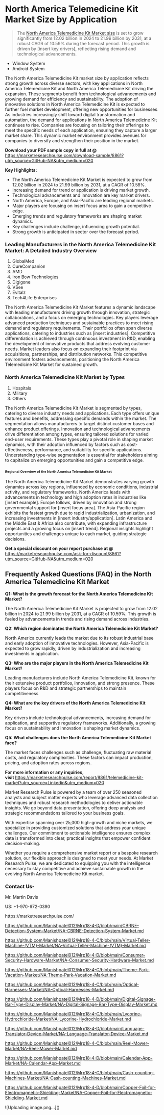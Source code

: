 <h1>North America Telemedicine Kit Market&nbsp;Size by Application</h1><blockquote><p>The <a href="https://marketresearchpulse.com/download-sample/8861?utm_source=GitHub-NA&amp;utm_medium=020">North America Telemedicine Kit Market size</a> is set to grow significantly from 12.02 billion in 2024 to 21.99 billion by 2031, at a robust CAGR of 10.59% during the forecast period. This growth is driven by [insert key drivers], reflecting rising demand and technological advancements.</p></blockquote><ul><li>Window System<li> Android System</li></ul><p>The North America Telemedicine Kit market size by application reflects strong growth across diverse sectors, with key applications in North America Telemedicine Kit and North America Telemedicine Kit driving the expansion. These segments benefit from technological advancements and growing demand for efficiency and sustainability. The adoption of innovative solutions in North America Telemedicine Kit is expected to further fuel market development, offering new opportunities for businesses. As industries increasingly shift toward digital transformation and automation, the demand for applications in North America Telemedicine Kit continues to rise. Companies are focusing on tailoring their offerings to meet the specific needs of each application, ensuring they capture a larger market share. This dynamic market environment provides avenues for companies to diversify and strengthen their position in the market.</p><p><strong>Download your PDF sample copy in full at @ </strong><a href="https://marketresearchpulse.com/download-sample/8861?utm_source=GitHub-NA&amp;utm_medium=020">https://marketresearchpulse.com/download-sample/8861?utm_source=GitHub-NA&amp;utm_medium=020</a></p><p><strong>Key Highlights: </strong></p><ul><li>The North America Telemedicine Kit Market is expected to grow from 12.02 billion in 2024 to 21.99 billion by 2031, at a CAGR of 10.59%.</li><li>Increasing demand for trend or application is driving market growth.</li><li>Technological advancements and innovation are key market drivers.</li><li>North America, Europe, and Asia-Pacific are leading regional markets.</li><li>Major players are focusing on insert focus area to gain a competitive edge.</li><li>Emerging trends and regulatory frameworks are shaping market dynamics.</li><li>Key challenges include challenge, influencing growth potential.</li><li>Strong growth is anticipated in sector over the forecast period.</li></ul><h3>Leading Manufacturers in the North America Telemedicine Kit Market: A Detailed Industry Overview</h3><ol><li>GlobalMed</li><li>CureCompanion</li><li>AMD</li><li>Iron Bow Technologies</li><li>Digigone</li><li>VSee</li><li>Evitalz</li><li>Tech4Life Enterprises</li></ol><div class="flex max-w-full flex-col flex-grow"><div class="min-h-8 text-message flex w-full flex-col items-end gap-2 whitespace-normal break-words [.text-message+&amp;]:mt-5" dir="auto" data-message-author-role="assistant" data-message-id="fd8432e4-4910-450d-b182-61b7bfb0a01f" data-message-model-slug="gpt-4o"><div class="flex w-full flex-col gap-1 empty:hidden first:pt-[3px]"><div class="markdown prose w-full break-words dark:prose-invert light"><p>The North America Telemedicine Kit Market features a dynamic landscape with leading manufacturers driving growth through innovation, strategic collaborations, and a focus on emerging technologies. Key players leverage advanced production techniques and sustainable practices to meet rising demand and regulatory requirements. Their portfolios often span diverse applications, catering to industries such as [insert industries]. Competitive differentiation is achieved through continuous investment in R&amp;D, enabling the development of innovative products that address evolving customer needs. Market leaders also focus on expanding their footprint via acquisitions, partnerships, and distribution networks. This competitive environment fosters advancements, positioning the North America Telemedicine Kit Market for sustained growth.</p></div></div></div></div><h3>North America Telemedicine Kit Market by Types</h3><ol><li>Hospitals<li> Military<li> Others</li></ol><div class="flex max-w-full flex-col flex-grow"><div class="min-h-8 text-message flex w-full flex-col items-end gap-2 whitespace-normal break-words [.text-message+&amp;]:mt-5" dir="auto" data-message-author-role="assistant" data-message-id="084470be-0bb7-4664-bddf-5156b4f41249" data-message-model-slug="gpt-4o-mini"><div class="flex w-full flex-col gap-1 empty:hidden first:pt-[3px]"><div class="markdown prose w-full break-words dark:prose-invert light"><p>The North America Telemedicine Kit Market is segmented by types, catering to diverse industry needs and applications. Each type offers unique features and benefits, addressing specific demands within the market. The segmentation allows manufacturers to target distinct customer bases and enhance product offerings. Innovation and technological advancements drive differentiation among types, ensuring tailored solutions for varied end-user requirements. These types play a pivotal role in shaping market dynamics, with their adoption influenced by factors such as cost-effectiveness, performance, and suitability for specific applications. Understanding type-wise segmentation is essential for stakeholders aiming to capitalize on emerging opportunities and gain a competitive edge.</p></div></div></div></div><h3><span style="font-size: 11px;">Regional Overview of the North America Telemedicine Kit Market</span></h3><div class="flex max-w-full flex-col flex-grow"><div class="min-h-8 text-message flex w-full flex-col items-end gap-2 whitespace-normal break-words [.text-message+&amp;]:mt-5" dir="auto" data-message-author-role="assistant" data-message-id="e9038762-ce64-4e30-91c9-9bd413514231" data-message-model-slug="gpt-4o-mini"><div class="flex w-full flex-col gap-1 empty:hidden first:pt-[3px]"><div class="markdown prose w-full break-words dark:prose-invert light"><p>The North America Telemedicine Kit Market demonstrates varying growth dynamics across key regions, influenced by economic conditions, industrial activity, and regulatory frameworks. North America leads with advancements in technology and high adoption rates in industries like [insert example]. Europe follows, driven by innovation and strong governmental support for [insert focus area]. The Asia-Pacific region exhibits the fastest growth due to rapid industrialization, urbanization, and increasing investments in [insert industry/application]. Latin America and the Middle East &amp; Africa also contribute, with expanding infrastructure projects and a growing focus on [insert trend]. Regional insights highlight opportunities and challenges unique to each market, guiding strategic decisions.</p></div></div></div></div><p><strong>Get a special discount on your report purchase at @ </strong><a href="https://marketresearchpulse.com/ask-for-discount/8861?utm_source=GitHub-NA&amp;utm_medium=020">https://marketresearchpulse.com/ask-for-discount/8861?utm_source=GitHub-NA&amp;utm_medium=020</a></p><h2>Frequently Asked Questions (FAQ) in the North America Telemedicine Kit Market</h2><p><strong>Q1: What is the growth forecast for the North America Telemedicine Kit Market?</strong></p><p>The North America Telemedicine Kit Market is projected to grow from 12.02 billion in 2024 to 21.99 billion by 2031, at a CAGR of 10.59%. This growth is fueled by advancements in trends and rising demand across industries.</p><p><strong>Q2: Which region dominates the North America Telemedicine Kit Market?</strong></p><p>North America currently leads the market due to its robust industrial base and early adoption of innovative technologies. However, Asia-Pacific is expected to grow rapidly, driven by industrialization and increasing investments in application.</p><p><strong>Q3: Who are the major players in the North America Telemedicine Kit Market?</strong></p><p>Leading manufacturers include North America Telemedicine Kit, known for their extensive product portfolios, innovation, and strong presence. These players focus on R&amp;D and strategic partnerships to maintain competitiveness.</p><p><strong>Q4: What are the key drivers of the North America Telemedicine Kit Market?</strong></p><p>Key drivers include technological advancements, increasing demand for application, and supportive regulatory frameworks. Additionally, a growing focus on sustainability and innovation is shaping market dynamics.</p><p><strong>Q5: What challenges does the North America Telemedicine Kit Market face?</strong></p><p>The market faces challenges such as challenge, fluctuating raw material costs, and regulatory complexities. These factors can impact production, pricing, and adoption rates across regions.</p><p><strong>For more information or any inquiries, visit&nbsp;</strong><a href="https://marketresearchpulse.com/report/8861/telemedicine-kit-market?utm_source=Linkedin&utm_medium=020">https://marketresearchpulse.com/report/8861/telemedicine-kit-market?utm_source=Linkedin&utm_medium=020</a></p><p>Market Research Pulse is powered by a team of over 250 seasoned analysts and subject matter experts who leverage advanced data collection techniques and robust research methodologies to deliver actionable insights. We go beyond data presentation, offering deep analysis and strategic recommendations tailored to your business goals.</p><p>With expertise spanning over 25,000 high-growth and niche markets, we specialize in providing customized solutions that address your unique challenges. Our commitment to actionable intelligence ensures complex data is transformed into clear, practical insights that empower confident decision-making.</p><p>Whether you require a comprehensive market report or a bespoke research solution, our flexible approach is designed to meet your needs. At Market Research Pulse, we are dedicated to equipping you with the intelligence necessary to stay competitive and achieve sustainable growth in the evolving North America Telemedicine Kit market.</p><h3><strong>Contact Us-</strong></h3><p>Mr. Martin Davis</p><p>US: +1-970-672-0390</p><p>https://marketresearchpulse.com/</p><p><a href="https://github.com/Manishpatel012/Mrp18-4-D/blob/main/CBRNE-Detection-System-Market/NA-CBRNE-Detection-System-Market.md">https://github.com/Manishpatel012/Mrp18-4-D/blob/main/CBRNE-Detection-System-Market/NA-CBRNE-Detection-System-Market.md</a></p><p><a href="https://github.com/Manishpatel012/Mrp18-4-C/blob/main/Virtual-Teller-Machine-(VTM)-Market/NA-Virtual-Teller-Machine-(VTM)-Market.md">https://github.com/Manishpatel012/Mrp18-4-C/blob/main/Virtual-Teller-Machine-(VTM)-Market/NA-Virtual-Teller-Machine-(VTM)-Market.md</a></p><p><a href="https://github.com/Manishpatel012/Mrp18-4-D/blob/main/Consumer-Security-Hardware-Market/NA-Consumer-Security-Hardware-Market.md">https://github.com/Manishpatel012/Mrp18-4-D/blob/main/Consumer-Security-Hardware-Market/NA-Consumer-Security-Hardware-Market.md</a></p><p><a href="https://github.com/Manishpatel012/Mrp18-4-C/blob/main/Theme-Park-Vacation-Market/NA-Theme-Park-Vacation-Market.md">https://github.com/Manishpatel012/Mrp18-4-C/blob/main/Theme-Park-Vacation-Market/NA-Theme-Park-Vacation-Market.md</a></p><p><a href="https://github.com/Manishpatel012/Mrp18-4-C/blob/main/Optical-Harnesses-Market/NA-Optical-Harnesses-Market.md">https://github.com/Manishpatel012/Mrp18-4-C/blob/main/Optical-Harnesses-Market/NA-Optical-Harnesses-Market.md</a></p><p><a href="https://github.com/Manishpatel012/Mrp18-4-D/blob/main/Digital-Signage-Bar-Type-Display-Market/NA-Digital-Signage-Bar-Type-Display-Market.md">https://github.com/Manishpatel012/Mrp18-4-D/blob/main/Digital-Signage-Bar-Type-Display-Market/NA-Digital-Signage-Bar-Type-Display-Market.md</a></p><p><a href="https://github.com/Manishpatel012/Mrp18-4-C/blob/main/Lycorine-Hydrochloride-Market/NA-Lycorine-Hydrochloride-Market.md">https://github.com/Manishpatel012/Mrp18-4-C/blob/main/Lycorine-Hydrochloride-Market/NA-Lycorine-Hydrochloride-Market.md</a></p><p><a href="https://github.com/Manishpatel012/Mrp18-4-D/blob/main/Language-Translator-Device-Market/NA-Language-Translator-Device-Market.md">https://github.com/Manishpatel012/Mrp18-4-D/blob/main/Language-Translator-Device-Market/NA-Language-Translator-Device-Market.md</a></p><p><a href="https://github.com/Manishpatel012/Mrp18-4-C/blob/main/Reel-Mower-Market/NA-Reel-Mower-Market.md">https://github.com/Manishpatel012/Mrp18-4-C/blob/main/Reel-Mower-Market/NA-Reel-Mower-Market.md</a></p><p><a href="https://github.com/Manishpatel012/Mrp18-4-D/blob/main/Calendar-App-Market/NA-Calendar-App-Market.md">https://github.com/Manishpatel012/Mrp18-4-D/blob/main/Calendar-App-Market/NA-Calendar-App-Market.md</a></p><p><a href="https://github.com/Manishpatel012/Mrp18-4-C/blob/main/Cash-counting-Machines-Market/NA-Cash-counting-Machines-Market.md">https://github.com/Manishpatel012/Mrp18-4-C/blob/main/Cash-counting-Machines-Market/NA-Cash-counting-Machines-Market.md</a></p><p><a href="https://github.com/Manishpatel012/Mrp18-4-D/blob/main/Copper-Foil-for-Electromagnetic-Shielding-Market/NA-Copper-Foil-for-Electromagnetic-Shielding-Market.md">https://github.com/Manishpatel012/Mrp18-4-D/blob/main/Copper-Foil-for-Electromagnetic-Shielding-Market/NA-Copper-Foil-for-Electromagnetic-Shielding-Market.md</a></p>
![Uploading image.png…]()

